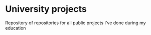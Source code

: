 # University projects
Repository of repositories for all public projects I've done during my education
